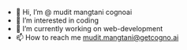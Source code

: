 - 👋 Hi, I’m @ mudit mangtani cognoai
- 👀 I’m interested in coding
- 🌱 I’m currently working on web-development
- 📫 How to reach me mudit.mangtani@getcogno.ai

<!---
mudit-mangtani-cognoai/mudit-mangtani-cognoai is a ✨ special ✨ repository because its `README.md` (this file) appears on your GitHub profile.
You can click the Preview link to take a look at your changes.
--->
